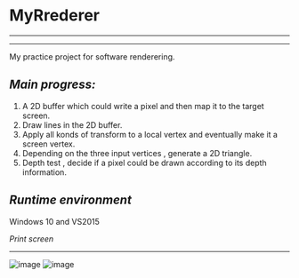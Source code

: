 # MyRrederer
-------------------------------------------------------------------------------
-------------------------------------------------------------------------------
My practice project for software renderering.

*Main progress:*
---------------------------------------------------------------------------------
1. A 2D buffer which could write a pixel and then map it to the target screen. 
2. Draw lines in the 2D buffer.
3. Apply all konds of transform to a local vertex and eventually make it a screen vertex.
4. Depending on the three input vertices , generate a 2D triangle.
5. Depth test , decide if a pixel could be drawn according to its depth information.

*Runtime environment*
---------------------------------------------------------------------------------------
Windows 10 and VS2015

*Print screen*
_________________________________________________________________________________________
![image](https://github.com/ButBueatiful/img/pic1.PNG) 
![image](https://github.com/ButBueatiful/img/pic2.PNG)

 


